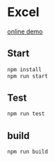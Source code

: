 # Excel

[online demo](https://nusr.github.io/excel/)
## Start

```bash
npm install
npm run start
```

## Test

```bash
npm run test
```

## build

```bash
npm run build
```